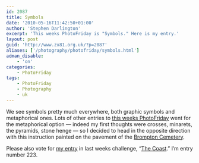 ```yaml
---
id: 2087
title: Symbols
date: '2010-05-16T11:42:50+01:00'
author: 'Stephen Darlington'
excerpt: 'This weeks PhotoFriday is "Symbols." Here is my entry.'
layout: post
guid: 'http://www.zx81.org.uk/?p=2087'
aliases: ['/photography/photofriday/symbols.html']
adman_disable:
    - 'on'
categories:
    - PhotoFriday
tags:
    - PhotoFriday
    - Photography
    - uk
---
```


We see symbols pretty much everywhere, both graphic symbols and metaphorical ones. Lots of other entries to [this weeks PhotoFriday](http://www.photofriday.com/archives/challenge/000981.php) went for the metaphorical option — indeed my first thoughts were crosses, minarets, the pyramids, stone henge — so I decided to head in the opposite direction with this instruction painted on the pavement of the [Brompton Cemetery](http://www.royalparks.org.uk/parks/brompton_cemetery/).

Please also vote for [my entry](http://www.zx81.org.uk/photography/photofriday/the-coast.html) in last weeks challenge, “[The Coast](http://www.photofriday.com/linkviewer.php?id=979).” I’m entry number 223.
